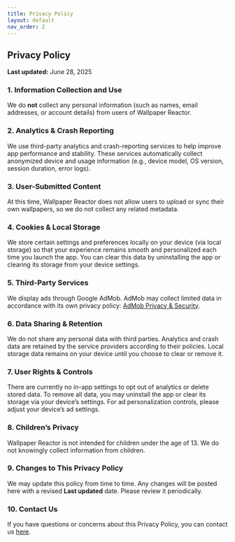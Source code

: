```yaml
---
title: Privacy Policy
layout: default
nav_order: 2
---
```


## Privacy Policy

**Last updated:** June 28, 2025

### 1. Information Collection and Use
We do **not** collect any personal information (such as names, email addresses, or account details) from users of Wallpaper Reactor.

### 2. Analytics & Crash Reporting
We use third-party analytics and crash-reporting services to help improve app performance and stability. These services automatically collect anonymized device and usage information (e.g., device model, OS version, session duration, error logs).

### 3. User-Submitted Content
At this time, Wallpaper Reactor does not allow users to upload or sync their own wallpapers, so we do not collect any related metadata.

### 4. Cookies & Local Storage
We store certain settings and preferences locally on your device (via local storage) so that your experience remains smooth and personalized each time you launch the app. You can clear this data by uninstalling the app or clearing its storage from your device settings.

### 5. Third-Party Services
We display ads through Google AdMob. AdMob may collect limited data in accordance with its own privacy policy: [AdMob Privacy & Security](https://support.google.com/admob/answer/6128543).

### 6. Data Sharing & Retention
We do not share any personal data with third parties. Analytics and crash data are retained by the service providers according to their policies. Local storage data remains on your device until you choose to clear or remove it.

### 7. User Rights & Controls
There are currently no in-app settings to opt out of analytics or delete stored data. To remove all data, you may uninstall the app or clear its storage via your device’s settings. For ad personalization controls, please adjust your device’s ad settings.

### 8. Children’s Privacy
Wallpaper Reactor is not intended for children under the age of 13. We do not knowingly collect information from children.

### 9. Changes to This Privacy Policy
We may update this policy from time to time. Any changes will be posted here with a revised **Last updated** date. Please review it periodically.

### 10. Contact Us
If you have questions or concerns about this Privacy Policy, you can contact us [here](https://x.com/LikeEich).
